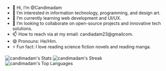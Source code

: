- 👋 Hi, I’m @Candimadam
- 👀 I’m interested in information technology, programming, and design art.
- 🌱 I’m currently learning web development and UI/UX.
- 💞️ I’m looking to collaborate on open-source projects and innovative tech solutions.
- 📫 How to reach via at my email: candiadam23@gmailcom.
- 😄 Pronouns: He/Him.
- ⚡ Fun fact: I love reading science fiction novels and reading manga.

![candimadam's Stats](https://github-readme-stats.vercel.app/api?username=candimadam&theme=vue-dark&show_icons=true&hide_border=false&count_private=true)
![candimadam's Streak](https://github-readme-streak-stats.herokuapp.com/?user=candimadam&theme=vue-dark&hide_border=false)
![candimadam's Top Languages](https://github-readme-stats.vercel.app/api/top-langs/?username=candimadam&theme=vue-dark&show_icons=true&hide_border=false&layout=compact)
